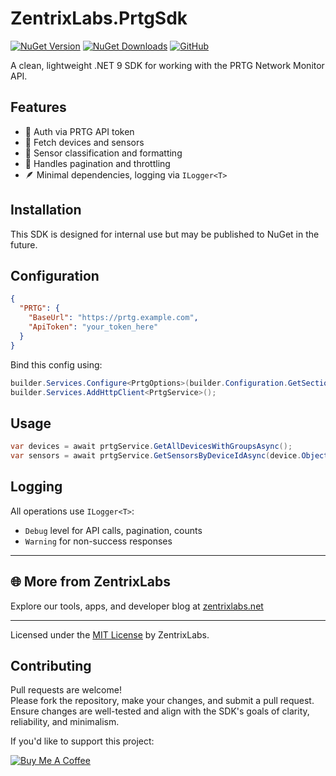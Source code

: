 # ZentrixLabs.PrtgSdk

[![NuGet Version](https://img.shields.io/nuget/v/ZentrixLabs.PrtgSdk.svg)](https://www.nuget.org/packages/ZentrixLabs.PrtgSdk/)
[![NuGet Downloads](https://img.shields.io/nuget/dt/ZentrixLabs.PrtgSdk.svg)](https://www.nuget.org/packages/ZentrixLabs.PrtgSdk/)
[![GitHub](https://img.shields.io/badge/GitHub-ZentrixLabs.PrtgSdk-blue?logo=github)](https://github.com/ZentrixLabs/PrtgSdk)

A clean, lightweight .NET 9 SDK for working with the PRTG Network Monitor API.

## Features

- 🔐 Auth via PRTG API token
- 📡 Fetch devices and sensors
- 🧠 Sensor classification and formatting
- 🚦 Handles pagination and throttling
- 🪶 Minimal dependencies, logging via `ILogger<T>`

## Installation

This SDK is designed for internal use but may be published to NuGet in the future.

## Configuration

```json
{
  "PRTG": {
    "BaseUrl": "https://prtg.example.com",
    "ApiToken": "your_token_here"
  }
}
```

Bind this config using:

```csharp
builder.Services.Configure<PrtgOptions>(builder.Configuration.GetSection("PRTG"));
builder.Services.AddHttpClient<PrtgService>();
```

## Usage

```csharp
var devices = await prtgService.GetAllDevicesWithGroupsAsync();
var sensors = await prtgService.GetSensorsByDeviceIdAsync(device.ObjectId);
```

## Logging

All operations use `ILogger<T>`:
- `Debug` level for API calls, pagination, counts
- `Warning` for non-success responses


---

## 🌐 More from ZentrixLabs

Explore our tools, apps, and developer blog at [zentrixlabs.net](https://zentrixlabs.net)

---

Licensed under the [MIT License](LICENSE) by ZentrixLabs.

## Contributing

Pull requests are welcome!  
Please fork the repository, make your changes, and submit a pull request.  
Ensure changes are well-tested and align with the SDK's goals of clarity, reliability, and minimalism.

If you'd like to support this project:

[![Buy Me A Coffee](https://cdn.buymeacoffee.com/buttons/default-orange.png)](https://www.buymeacoffee.com/Mainframe79)
